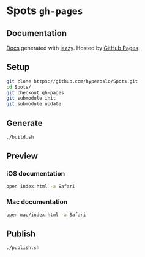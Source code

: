 # Spots `gh-pages`

## Documentation

[Docs](https://hyperoslo.github.io/Spots) generated with [jazzy](https://github.com/realm/jazzy).
Hosted by [GitHub Pages](https://pages.github.com).

## Setup

````bash
git clone https://github.com/hyperoslo/Spots.git
cd Spots/
git checkout gh-pages
git submodule init
git submodule update
````

## Generate

````bash
./build.sh
````

## Preview

### iOS documentation
````bash
open index.html -a Safari
````

### Mac documentation
````bash
open mac/index.html -a Safari
````

## Publish

````bash
./publish.sh
````
